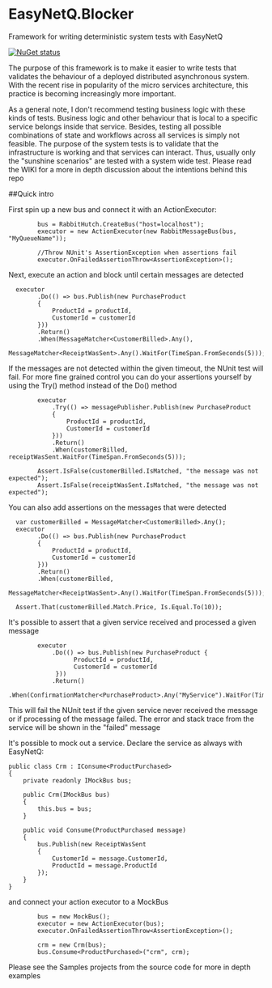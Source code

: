 # EasyNetQ.Blocker
Framework for writing deterministic system tests with EasyNetQ

[![NuGet status](https://img.shields.io/nuget/v/EasyNetQ.Blocker.Framework.png?maxAge=2592000)](https://www.nuget.org/packages/EasyNetQ.Blocker.Framework)

The purpose of this framework is to make it easier to write tests that validates the behaviour of a deployed distributed asynchronous system. With the recent rise in popularity of the micro services architecture, this practice is becoming increasingly more important.

As a general note, I don't recommend testing business logic with these kinds of tests. Business logic and other behaviour that is local to a specific service belongs inside that service. Besides, testing all possible combinations of state and workflows across all services is simply not feasible.  The purpose of the system tests is to validate that the infrastructure is working and that services can interact. Thus, usually only the "sunshine scenarios" are tested with a system wide test. Please read the WIKI for a more in depth discussion about the intentions behind this repo

##Quick intro

First spin up a new bus and connect it with an ActionExecutor:

            bus = RabbitHutch.CreateBus("host=localhost");                
            executor = new ActionExecutor(new RabbitMessageBus(bus, "MyQueueName"));
            
            //Throw NUnit's AssertionException when assertions fail           
            executor.OnFailedAssertionThrow<AssertionException>(); 
            
Next, execute an action and block until certain messages are detected

      executor
            .Do(() => bus.Publish(new PurchaseProduct
            {
                ProductId = productId,
                CustomerId = customerId
            }))
            .Return()
            .When(MessageMatcher<CustomerBilled>.Any(),
                  MessageMatcher<ReceiptWasSent>.Any().WaitFor(TimeSpan.FromSeconds(5)));

If the messages are not detected within the given timeout, the NUnit test will fail. For more fine grained control you can do your assertions yourself by using the Try() method instead of the Do() method

            executor
                .Try(() => messagePublisher.Publish(new PurchaseProduct
                {
                    ProductId = productId,
                    CustomerId = customerId
                }))
                .Return()
                .When(customerBilled, receiptWasSent.WaitFor(TimeSpan.FromSeconds(5)));

            Assert.IsFalse(customerBilled.IsMatched, "the message was not expected");
            Assert.IsFalse(receiptWasSent.IsMatched, "the message was not expected");

You can also add assertions on the messages that were detected

      var customerBilled = MessageMatcher<CustomerBilled>.Any();
      executor
            .Do(() => bus.Publish(new PurchaseProduct
            {
                ProductId = productId,
                CustomerId = customerId
            }))
            .Return()
            .When(customerBilled,
                  MessageMatcher<ReceiptWasSent>.Any().WaitFor(TimeSpan.FromSeconds(5)));

      Assert.That(customerBilled.Match.Price, Is.Equal.To(10));

It's possible to assert that a given service received and processed a given message

            executor
                .Do(() => bus.Publish(new PurchaseProduct { 
                      ProductId = productId, 
                      CustomerId = customerId 
                 }))
                .Return()
                .When(ConfirmationMatcher<PurchaseProduct>.Any("MyService").WaitFor(TimeSpan.FromSeconds(5)));
                
This will fail the NUnit test if the given service never received the message or if processing of the message failed. The error and stack trace from the service will be shown in the "failed" message  

It's possible to mock out a service. Declare the service as always with EasyNetQ:

    public class Crm : IConsume<ProductPurchased>
    {
        private readonly IMockBus bus;

        public Crm(IMockBus bus)
        {
            this.bus = bus;
        }

        public void Consume(ProductPurchased message)
        {
            bus.Publish(new ReceiptWasSent
            {
                CustomerId = message.CustomerId,
                ProductId = message.ProductId
            });
        }
    }

and connect your action executor to a MockBus

            bus = new MockBus();
            executor = new ActionExecutor(bus);
            executor.OnFailedAssertionThrow<AssertionException>();
            
            crm = new Crm(bus);
            bus.Consume<ProductPurchased>("crm", crm);
            
            
Please see the Samples projects from the source code for more in depth examples            

